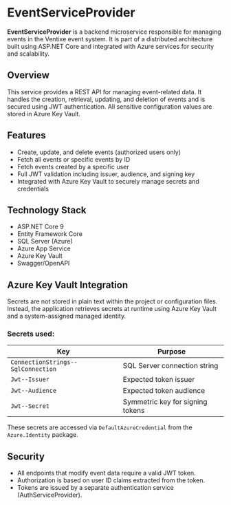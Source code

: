 # EventServiceProvider

**EventServiceProvider** is a backend microservice responsible for managing events in the Ventixe event system. It is part of a distributed architecture built using ASP.NET Core and integrated with Azure services for security and scalability.

## Overview

This service provides a REST API for managing event-related data. It handles the creation, retrieval, updating, and deletion of events and is secured using JWT authentication. All sensitive configuration values are stored in Azure Key Vault.

## Features

- Create, update, and delete events (authorized users only)
- Fetch all events or specific events by ID
- Fetch events created by a specific user
- Full JWT validation including issuer, audience, and signing key
- Integrated with Azure Key Vault to securely manage secrets and credentials

## Technology Stack

- ASP.NET Core 9
- Entity Framework Core
- SQL Server (Azure)
- Azure App Service
- Azure Key Vault
- Swagger/OpenAPI

## Azure Key Vault Integration

Secrets are not stored in plain text within the project or configuration files. Instead, the application retrieves secrets at runtime using Azure Key Vault and a system-assigned managed identity.

### Secrets used:

| Key                                 | Purpose                          |
|-------------------------------------|----------------------------------|
| `ConnectionStrings--SqlConnection`  | SQL Server connection string     |
| `Jwt--Issuer`                       | Expected token issuer            |
| `Jwt--Audience`                     | Expected token audience          |
| `Jwt--Secret`                       | Symmetric key for signing tokens |

These secrets are accessed via `DefaultAzureCredential` from the `Azure.Identity` package.

## Security

- All endpoints that modify event data require a valid JWT token.
- Authorization is based on user ID claims extracted from the token.
- Tokens are issued by a separate authentication service (AuthServiceProvider).
